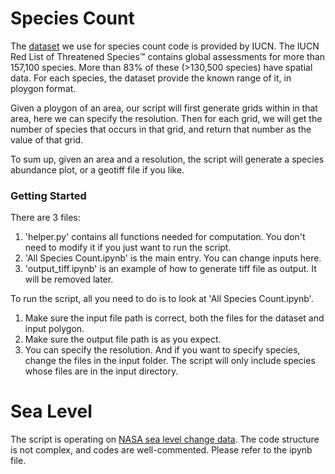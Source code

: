 <!-- Improved compatibility of back to top link: See: https://github.com/othneildrew/Best-README-Template/pull/73 -->

<a name="readme-top"></a>

<!-- ABOUT THE PROJECT -->

# Species Count

The <a href="https://www.iucnredlist.org/resources/spatial-data-download">dataset</a> we use for species count code is provided by IUCN. The IUCN Red List of Threatened Species™ contains global assessments for more than 157,100 species. More than 83% of these (>130,500 species) have spatial data. For each species, the dataset provide the known range of it, in ploygon format.

Given a ploygon of an area, our script will first generate grids within in that area, here we can specify the resolution. Then for each grid, we will get the number of species that occurs in that grid, and return that number as the value of that grid.

To sum up, given an area and a resolution, the script will generate a species abundance plot, or a geotiff file if you like.

### Getting Started

There are 3 files:

1. 'helper.py' contains all functions needed for computation. You don't need to modify it if you just want to run the script.
2. 'All Species Count.ipynb' is the main entry. You can change inputs here.
3. 'output_tiff.ipynb' is an example of how to generate tiff file as output. It will be removed later.

To run the script, all you need to do is to look at 'All Species Count.ipynb'.

1. Make sure the input file path is correct, both the files for the dataset and input polygon.
2. Make sure the output file path is as you expect.
3. You can specify the resolution. And if you want to specify species, change the files in the input folder. The script will only include species whose files are in the input directory.

# Sea Level

The script is operating on <a href="https://sealevel.nasa.gov/ipcc-ar6-sea-level-projection-tool">NASA sea level change data</a>. The code structure is not complex, and codes are well-commented. Please refer to the ipynb file.
